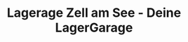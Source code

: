 ---
title: "Lagerage Zell am See - Deine LagerGarage"
url: /zell-am-see/lagerage-zell-am-see-deine-lagergarage/
shop: Mieten
---